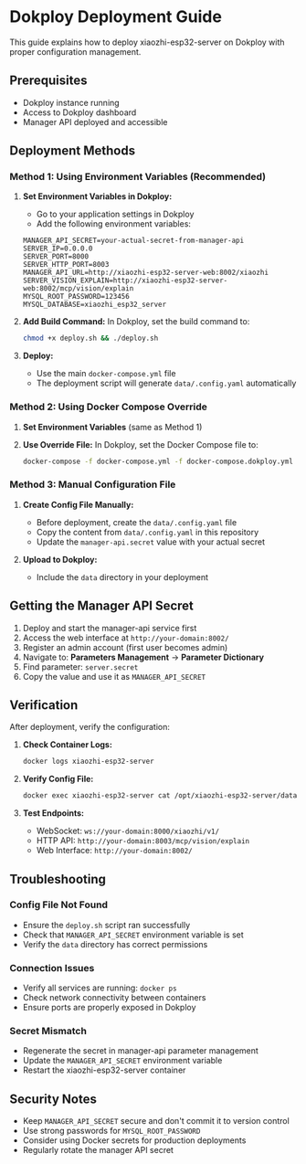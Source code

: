 # Dokploy Deployment Guide

This guide explains how to deploy xiaozhi-esp32-server on Dokploy with proper configuration management.

## Prerequisites

- Dokploy instance running
- Access to Dokploy dashboard
- Manager API deployed and accessible

## Deployment Methods

### Method 1: Using Environment Variables (Recommended)

1. **Set Environment Variables in Dokploy:**
   - Go to your application settings in Dokploy
   - Add the following environment variables:

   ```
   MANAGER_API_SECRET=your-actual-secret-from-manager-api
   SERVER_IP=0.0.0.0
   SERVER_PORT=8000
   SERVER_HTTP_PORT=8003
   MANAGER_API_URL=http://xiaozhi-esp32-server-web:8002/xiaozhi
   SERVER_VISION_EXPLAIN=http://xiaozhi-esp32-server-web:8002/mcp/vision/explain
   MYSQL_ROOT_PASSWORD=123456
   MYSQL_DATABASE=xiaozhi_esp32_server
   ```

2. **Add Build Command:**
   In Dokploy, set the build command to:
   ```bash
   chmod +x deploy.sh && ./deploy.sh
   ```

3. **Deploy:**
   - Use the main `docker-compose.yml` file
   - The deployment script will generate `data/.config.yaml` automatically

### Method 2: Using Docker Compose Override

1. **Set Environment Variables** (same as Method 1)

2. **Use Override File:**
   In Dokploy, set the Docker Compose file to:
   ```bash
   docker-compose -f docker-compose.yml -f docker-compose.dokploy.yml up -d
   ```

### Method 3: Manual Configuration File

1. **Create Config File Manually:**
   - Before deployment, create the `data/.config.yaml` file
   - Copy the content from `data/.config.yaml` in this repository
   - Update the `manager-api.secret` value with your actual secret

2. **Upload to Dokploy:**
   - Include the `data` directory in your deployment

## Getting the Manager API Secret

1. Deploy and start the manager-api service first
2. Access the web interface at `http://your-domain:8002/`
3. Register an admin account (first user becomes admin)
4. Navigate to: **Parameters Management** → **Parameter Dictionary**
5. Find parameter: `server.secret`
6. Copy the value and use it as `MANAGER_API_SECRET`

## Verification

After deployment, verify the configuration:

1. **Check Container Logs:**
   ```bash
   docker logs xiaozhi-esp32-server
   ```

2. **Verify Config File:**
   ```bash
   docker exec xiaozhi-esp32-server cat /opt/xiaozhi-esp32-server/data/.config.yaml
   ```

3. **Test Endpoints:**
   - WebSocket: `ws://your-domain:8000/xiaozhi/v1/`
   - HTTP API: `http://your-domain:8003/mcp/vision/explain`
   - Web Interface: `http://your-domain:8002/`

## Troubleshooting

### Config File Not Found
- Ensure the `deploy.sh` script ran successfully
- Check that `MANAGER_API_SECRET` environment variable is set
- Verify the `data` directory has correct permissions

### Connection Issues
- Verify all services are running: `docker ps`
- Check network connectivity between containers
- Ensure ports are properly exposed in Dokploy

### Secret Mismatch
- Regenerate the secret in manager-api parameter management
- Update the `MANAGER_API_SECRET` environment variable
- Restart the xiaozhi-esp32-server container

## Security Notes

- Keep `MANAGER_API_SECRET` secure and don't commit it to version control
- Use strong passwords for `MYSQL_ROOT_PASSWORD`
- Consider using Docker secrets for production deployments
- Regularly rotate the manager API secret